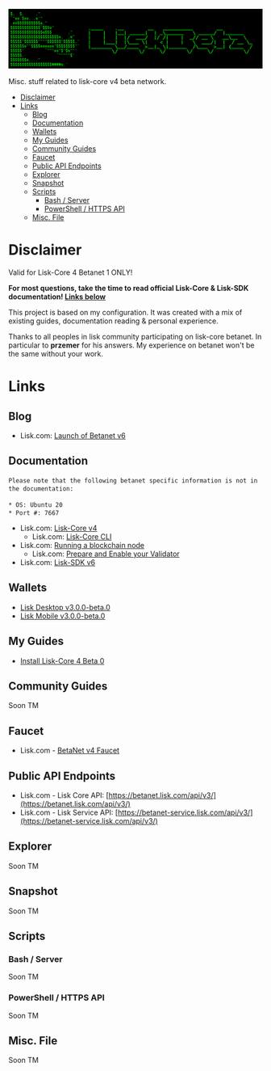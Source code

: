 ![##Images_README_Header##](./PNG/Header.png)

Misc. stuff related to lisk-core v4 beta network.


- [Disclaimer](#disclaimer)
- [Links](#links)
  - [Blog](#blog)
  - [Documentation](#documentation)
  - [Wallets](#wallets)
  - [My Guides](#my-guides)
  - [Community Guides](#community-guides)
  - [Faucet](#faucet)
  - [Public API Endpoints](#public-api-endpoints)
  - [Explorer](#explorer)
  - [Snapshot](#snapshot)
  - [Scripts](#scripts)
    - [Bash / Server](#bash--server)
    - [PowerShell / HTTPS API](#powershell--https-api)
  - [Misc. File](#misc-file)

# Disclaimer

Valid for Lisk-Core 4 Betanet 1 ONLY!

**For most questions, take the time to read official Lisk-Core & Lisk-SDK documentation! [Links below](#documentation)**

This project is based on my configuration.
It was created with a mix of existing guides, documentation reading & personal experience.

Thanks to all peoples in lisk community participating on lisk-core betanet.
In particular to **przemer** for his answers.
My experience on betanet won't be the same without your work.

# Links

## Blog

* Lisk.com: [Launch of Betanet v6](https://lisk.com/blog/posts/launch-of-betanet-v6)

## Documentation

```
Please note that the following betanet specific information is not in the documentation:

* OS: Ubuntu 20
* Port #: 7667
```

* Lisk.com: [Lisk-Core v4](https://lisk.com/documentation/lisk-core/v4/index.html)
  * Lisk.com: [Lisk-Core CLI](https://lisk.com/documentation/lisk-core/v4/core-cli.html)
* Lisk.com: [Running a blockchain node](https://lisk.com/documentation/beta/run-blockchain/index.html)
  * Lisk.com: [Prepare and Enable your Validator](https://lisk.com/documentation/beta/run-blockchain/become-a-validator.html)
* Lisk.com: [Lisk-SDK v6](https://lisk.com/documentation/lisk-sdk/v6/index.html)

## Wallets

* [Lisk Desktop v3.0.0-beta.0](https://github.com/LiskHQ/lisk-desktop/releases/tag/v3.0.0-beta.0)
* [Lisk Mobile v3.0.0-beta.0](https://github.com/LiskHQ/lisk-mobile/releases/tag/v3.0.0-beta.0)

## My Guides

* [Install Lisk-Core 4 Beta 0](https://github.com/Gr33nDrag0n69/LiskBeta4/blob/main/MD/InstallLiskCore.md)

## Community Guides

Soon TM

## Faucet

* Lisk.com - [BetaNet v4 Faucet](https://betanet-faucet.lisk.com/)

## Public API Endpoints

* Lisk.com - Lisk Core API: [https://betanet.lisk.com/api/v3/](https://betanet.lisk.com/api/v3/)
* Lisk.com - Lisk Service API: [https://betanet-service.lisk.com/api/v3/](https://betanet-service.lisk.com/api/v3/)

## Explorer

Soon TM

## Snapshot

Soon TM

## Scripts

### Bash / Server

Soon TM

### PowerShell / HTTPS API

Soon TM

## Misc. File

Soon TM
